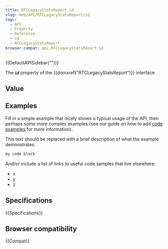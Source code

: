 ```yaml
---
title: RTCLegacyStatsReport.id
slug: Web/API/RTCLegacyStatsReport/id
tags:
  - API
  - Property
  - Reference
  - id
  - RTCLegacyStatsReport
browser-compat: api.RTCLegacyStatsReport.id
---
```

{{DefaultAPISidebar("")}}

The **`id`** property of the {{domxref("RTCLegacyStatsReport")}} interface 

## Value



## Examples

Fill in a simple example that nicely shows a typical usage of the API, then perhaps some more complex examples (see our guide on how to add [code examples](/en-US/docs/MDN/Contribute/Structures/Code_examples) for more information).

This text should be replaced with a brief description of what the example demonstrates.

```js
my code block
```

And/or include a list of links to useful code samples that live elsewhere:

*   x
*   y
*   z

## Specifications

{{Specifications}}

## Browser compatibility

{{Compat}}


